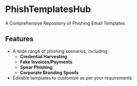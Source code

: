 # PhishTemplatesHub  
A Comprehensive Repository of Phishing Email Templates  

## Features  
- A wide range of phishing scenarios, including:  
  - **Credential Harvesting**  
  - **Fake Invoices/Payments**  
  - **Spear Phishing**  
  - **Corporate Branding Spoofs**  
- Editable templates to customize as per your requirements  
